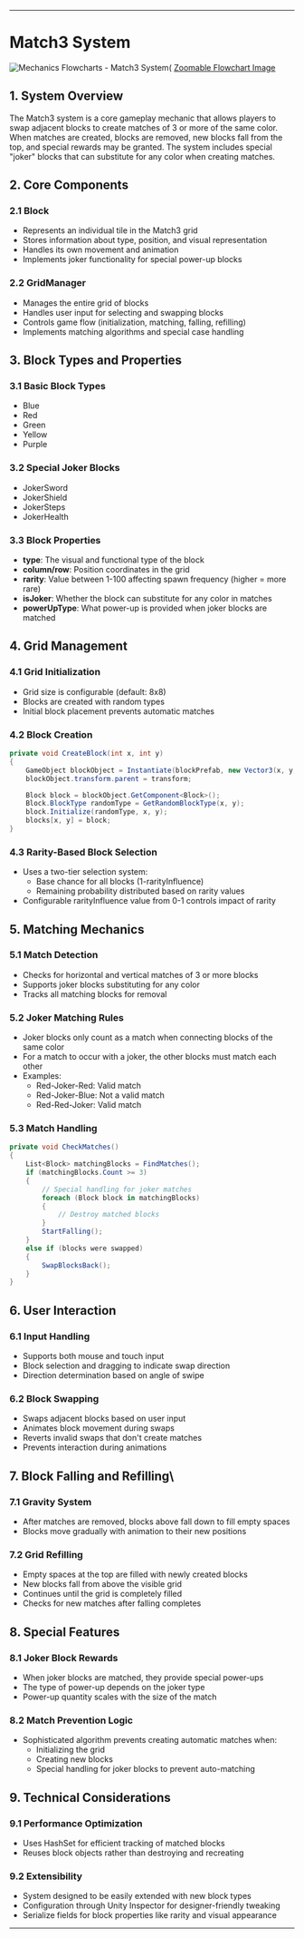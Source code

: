 ---

# Match3 System

![Mechanics Flowcharts - Match3 System(](https://github.com/user-attachments/assets/98195fdd-0beb-43dc-a7a8-b64d2eebad99)
[Zoomable Flowchart Image](https://i.imgur.com/i6mDBHR.jpeg)

## 1. System Overview

The Match3 system is a core gameplay mechanic that allows players to swap adjacent blocks to create matches of 3 or more of the same color. When matches are created, blocks are removed, new blocks fall from the top, and special rewards may be granted. The system includes special "joker" blocks that can substitute for any color when creating matches.

## 2. Core Components

### 2.1 Block
- Represents an individual tile in the Match3 grid
- Stores information about type, position, and visual representation
- Handles its own movement and animation
- Implements joker functionality for special power-up blocks

### 2.2 GridManager
- Manages the entire grid of blocks
- Handles user input for selecting and swapping blocks
- Controls game flow (initialization, matching, falling, refilling)
- Implements matching algorithms and special case handling

## 3. Block Types and Properties

### 3.1 Basic Block Types
- Blue
- Red
- Green
- Yellow
- Purple

### 3.2 Special Joker Blocks
- JokerSword
- JokerShield
- JokerSteps
- JokerHealth

### 3.3 Block Properties
- **type**: The visual and functional type of the block
- **column/row**: Position coordinates in the grid
- **rarity**: Value between 1-100 affecting spawn frequency (higher = more rare)
- **isJoker**: Whether the block can substitute for any color in matches
- **powerUpType**: What power-up is provided when joker blocks are matched

## 4. Grid Management

### 4.1 Grid Initialization
- Grid size is configurable (default: 8x8)
- Blocks are created with random types
- Initial block placement prevents automatic matches

### 4.2 Block Creation
```csharp
private void CreateBlock(int x, int y)
{
    GameObject blockObject = Instantiate(blockPrefab, new Vector3(x, y, 0), Quaternion.identity);
    blockObject.transform.parent = transform;

    Block block = blockObject.GetComponent<Block>();
    Block.BlockType randomType = GetRandomBlockType(x, y);
    block.Initialize(randomType, x, y);
    blocks[x, y] = block;
}
```

### 4.3 Rarity-Based Block Selection
- Uses a two-tier selection system:
  - Base chance for all blocks (1-rarityInfluence)
  - Remaining probability distributed based on rarity values
- Configurable rarityInfluence value from 0-1 controls impact of rarity

## 5. Matching Mechanics

### 5.1 Match Detection
- Checks for horizontal and vertical matches of 3 or more blocks
- Supports joker blocks substituting for any color
- Tracks all matching blocks for removal

### 5.2 Joker Matching Rules
- Joker blocks only count as a match when connecting blocks of the same color
- For a match to occur with a joker, the other blocks must match each other
- Examples:
  - Red-Joker-Red: Valid match
  - Red-Joker-Blue: Not a valid match
  - Red-Red-Joker: Valid match

### 5.3 Match Handling
```csharp
private void CheckMatches()
{
    List<Block> matchingBlocks = FindMatches();
    if (matchingBlocks.Count >= 3)
    {
        // Special handling for joker matches
        foreach (Block block in matchingBlocks)
        {
            // Destroy matched blocks
        }
        StartFalling();
    }
    else if (blocks were swapped)
    {
        SwapBlocksBack();
    }
}
```

## 6. User Interaction

### 6.1 Input Handling
- Supports both mouse and touch input
- Block selection and dragging to indicate swap direction
- Direction determination based on angle of swipe

### 6.2 Block Swapping
- Swaps adjacent blocks based on user input
- Animates block movement during swaps
- Reverts invalid swaps that don't create matches
- Prevents interaction during animations

## 7. Block Falling and Refilling\

### 7.1 Gravity System
- After matches are removed, blocks above fall down to fill empty spaces
- Blocks move gradually with animation to their new positions

### 7.2 Grid Refilling
- Empty spaces at the top are filled with newly created blocks
- New blocks fall from above the visible grid
- Continues until the grid is completely filled
- Checks for new matches after falling completes

## 8. Special Features

### 8.1 Joker Block Rewards
- When joker blocks are matched, they provide special power-ups
- The type of power-up depends on the joker type
- Power-up quantity scales with the size of the match

### 8.2 Match Prevention Logic
- Sophisticated algorithm prevents creating automatic matches when:
  - Initializing the grid
  - Creating new blocks
  - Special handling for joker blocks to prevent auto-matching

## 9. Technical Considerations

### 9.1 Performance Optimization
- Uses HashSet for efficient tracking of matched blocks
- Reuses block objects rather than destroying and recreating

### 9.2 Extensibility
- System designed to be easily extended with new block types
- Configuration through Unity Inspector for designer-friendly tweaking
- Serialize fields for block properties like rarity and visual appearance

---